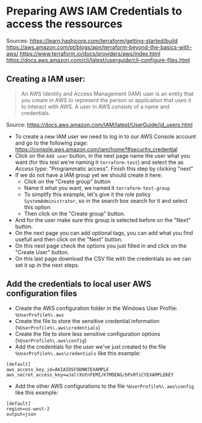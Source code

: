 # Preparing AWS IAM Credentials to access the ressources
Sources: https://learn.hashicorp.com/terraform/getting-started/build
		 https://aws.amazon.com/pt/blogs/apn/terraform-beyond-the-basics-with-aws/
		 https://www.terraform.io/docs/providers/aws/index.html
		 https://docs.aws.amazon.com/cli/latest/userguide/cli-configure-files.html

## Creating a IAM user:
> An AWS Identity and Access Management (IAM) user is an entity that you create in AWS to represent the person or application that uses it to interact with AWS. A user in AWS consists of a name and credentials.

Source: https://docs.aws.amazon.com/IAM/latest/UserGuide/id_users.html

 * To create a new IAM user we need to log in to our AWS Console account and go to the following page: https://console.aws.amazon.com/iam/home?#security_credential
 * Click on the `Add user` button, in the next page name the user what you want (for this test we're naming it `terraform-test`) and select the as *Access type*: "Programmatic access". Finish this step by clicking "next"
 * If we do not have a IAM group yet we should create it here:
    * Click on the "Create group" button
	* Name it what you want, we named it `terraform-test-group`
	* To simplify this example, let's give it the role policy `SystemAdministrator`, so in the search box search for it and select this option.
	* Then click on the "Create group" button.
 * And for the user make sure this group is selected before on the "Next" button.
 * On the next page you can add optional tags, you can add what you find usefull and then click on the "Next" button.
 * On this next page check the options you just filled in and click on the "Create User" button.
 * On this last page download the CSV file with the credentials so we can set it up in the next steps.
 
## Add the credentials to local user AWS configuration files

 * Create the AWS configuration folder in the Windows User Profile: `%UserProfile%\.aws`
 * Create the file to store the sensitive credential information (`%UserProfile%\.aws\credentials`)
 * Create the file to store less sensitive configuration options (`%UserProfile%\.aws\config`)
 * Add the credentials for the user we've just created to the file `%UserProfile%\.aws\credentials` like this example:
 ```
[default]
aws_access_key_id=AKIAIOSFODNN7EXAMPLE
aws_secret_access_key=wJalrXUtnFEMI/K7MDENG/bPxRfiCYEXAMPLEKEY
 ```
 
 * Add the other AWS configurations to the file `%UserProfile%\.aws\config` like this example:
 ```
[default]
region=us-west-2
output=json
 ```